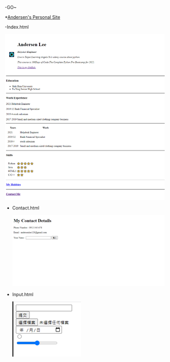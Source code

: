 -GO~

  *[Andersen's Personal Site](https://sivelll.github.io/day-42-Intermediate-HTML/)

-Index.html

  ![image](https://github.com/sivelll/day-42-Intermediate-HTML/blob/main/index_html.png)

- Contact.html

  ![image](https://github.com/sivelll/day-42-Intermediate-HTML/blob/main/contact_html.png)

- Input.html

  ![image](https://github.com/sivelll/day-42-Intermediate-HTML/blob/main/input_html.png)
